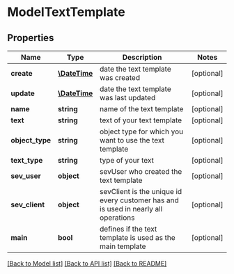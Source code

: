 # ModelTextTemplate

## Properties
Name | Type | Description | Notes
------------ | ------------- | ------------- | -------------
**create** | [**\DateTime**](\DateTime.md) | date the text template was created | [optional] 
**update** | [**\DateTime**](\DateTime.md) | date the text template was last updated | [optional] 
**name** | **string** | name of the text template | [optional] 
**text** | **string** | text of your text template | [optional] 
**object_type** | **string** | object type for which you want to use the text template | [optional] 
**text_type** | **string** | type of your text | [optional] 
**sev_user** | **object** | sevUser who created the text template | [optional] 
**sev_client** | **object** | sevClient is the unique id every customer has and is used in nearly all operations | [optional] 
**main** | **bool** | defines if the text template is used as the main template | [optional] 

[[Back to Model list]](../README.md#documentation-for-models) [[Back to API list]](../README.md#documentation-for-api-endpoints) [[Back to README]](../README.md)


